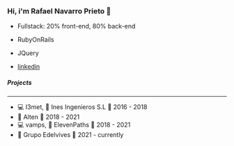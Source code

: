 ### Hi, i'm Rafael Navarro Prieto 👋

- Fullstack: 20% front-end, 80% back-end
- RubyOnRails
- JQuery
 
- [linkedin](https://es.linkedin.com/in/rafael-navarro-prieto-5b007a40) 

##### Projects
---
- :computer: I3met, :office: Ines Ingenieros S.L :date: 2016 - 2018
- :office: Alten :date: 2018 - 2021
- :computer: vamps, :office: ElevenPaths :date: 2018 - 2021
- :office: Grupo Edelvives :date: 2021 - currently


<!--
**rafaelnavarroprieto/rafaelnavarroprieto** is a ✨ _special_ ✨ repository because its `README.md` (this file) appears on your GitHub profile.

Here are some ideas to get you started:

- 🔭 I’m currently working on ...
- 🌱 I’m currently learning ...
- 👯 I’m looking to collaborate on ...
- 🤔 I’m looking for help with ...
- 💬 Ask me about ...
- 📫 How to reach me: ...
- 😄 Pronouns: ...
- ⚡ Fun fact: ...
-->
